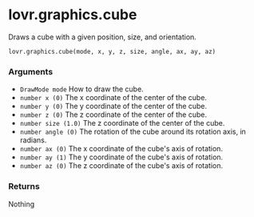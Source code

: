 <!--
category: reference
-->

lovr.graphics.cube
===

Draws a cube with a given position, size, and orientation.

    lovr.graphics.cube(mode, x, y, z, size, angle, ax, ay, az)

### Arguments

- `DrawMode mode` How to draw the cube.
- `number x (0)` The x coordinate of the center of the cube.
- `number y (0)` The y coordinate of the center of the cube.
- `number z (0)` The z coordinate of the center of the cube.
- `number size (1.0)` The z coordinate of the center of the cube.
- `number angle (0)` The rotation of the cube around its rotation axis, in radians.
- `number ax (0)` The x coordinate of the cube's axis of rotation.
- `number ay (1)` The y coordinate of the cube's axis of rotation.
- `number az (0)` The z coordinate of the cube's axis of rotation.

### Returns

Nothing
